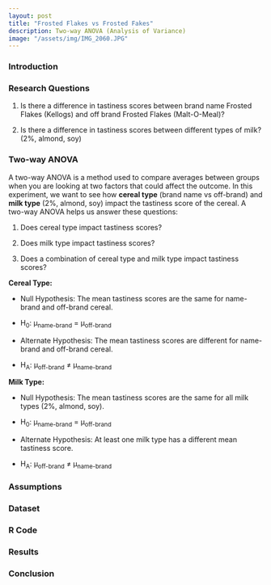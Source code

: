 ```yaml
---
layout: post
title: "Frosted Flakes vs Frosted Fakes"
description: Two-way ANOVA (Analysis of Variance)
image: "/assets/img/IMG_2060.JPG"
--- 
```


### Introduction

### Research Questions
1) Is there a difference in tastiness scores between brand name Frosted Flakes (Kellogs) and off brand Frosted Flakes (Malt-O-Meal)?

2) Is there a difference in tastiness scores between different types of milk? (2%, almond, soy)

### Two-way ANOVA
A two-way ANOVA is a method used to compare averages between groups when you are looking at two factors that could affect the outcome. In this experiment, we want to see how **cereal type** (brand name vs off-brand) and **milk type** (2%, almond, soy) impact the tastiness score of the cereal. A two-way ANOVA helps us answer these questions:

1) Does cereal type impact tastiness scores?

2) Does milk type impact tastiness scores?

3) Does a combination of cereal type and milk type impact tastiness scores?

**Cereal Type:**

- Null Hypothesis: The mean tastiness scores are the same for name-brand and off-brand cereal.

- H<sub>0</sub>: &mu;<sub>name-brand</sub> = &mu;<sub>off-brand</sub>

- Alternate Hypothesis: The mean tastiness scores are different for name-brand and off-brand cereal.

- H<sub>A</sub>: &mu;<sub>off-brand</sub> &ne; &mu;<sub>name-brand</sub>

**Milk Type:**

- Null Hypothesis: The mean tastiness scores are the same for all milk types (2%, almond, soy).

- H<sub>0</sub>: &mu;<sub>name-brand</sub> = &mu;<sub>off-brand</sub>

- Alternate Hypothesis: At least one milk type has a different mean tastiness score.

- H<sub>A</sub>: &mu;<sub>off-brand</sub> &ne; &mu;<sub>name-brand</sub>

### Assumptions

### Dataset

### R Code

### Results

### Conclusion